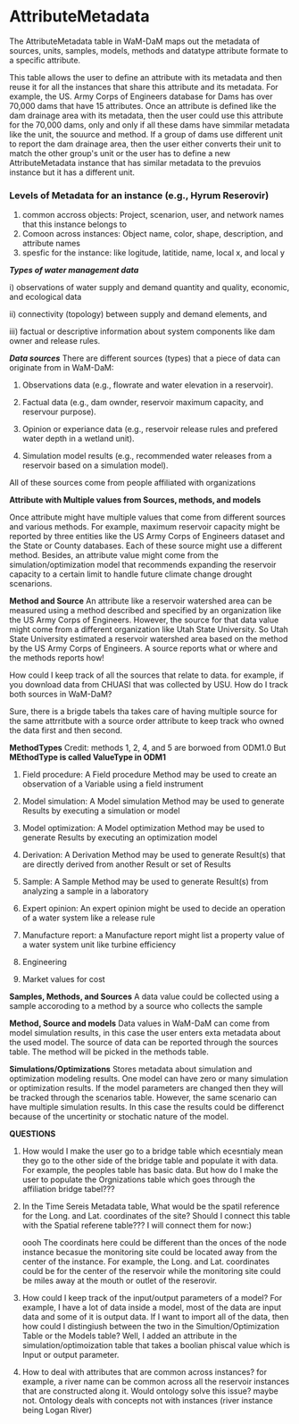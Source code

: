 AttributeMetadata
=================


The AttributeMetadata table in WaM-DaM maps out the metadata of sources, units, samples, models, methods and datatype attribute formate to a specific attribute. 

This table allows the user to define an attribute with its metadata and then reuse it for all the instances that share this attribute and its metadata. For example, the US. Army Corps of Engineers database for Dams has over 70,000 dams that have 15 attributes. Once an attribute is defined like the dam drainage area with its metadata, then the user could use this attribute for the 70,000 dams, only and only if all these dams have simmilar metadata like the unit, the souurce and method. If a group of dams use different unit to report the dam drainage area, then the user either converts their unit to match the other group's unit or the user has to define a new AttributeMetadata instance that has similar metadata to the prevuios instance but it has a different unit.  


### Levels of Metadata for an instance (e.g., Hyrum Reserovir) <p>
1. common accross objects: Project, scenarion, user, and network names that this instance belongs to 
2. Comoon across instances: Object name, color, shape, description, and attribute names 
3. spesfic for the instance: like logitude, latitide, name, local x, and local y



***Types of water management data*** <p>
i) observations of water supply and demand quantity and quality, economic, and ecological data <p>
ii) connectivity (topology) between supply and demand elements, and <p>
iii) factual or descriptive information about system components like dam owner and release rules. 

***Data sources***
There are different sources (types) that a piece of data can originate from in WaM-DaM:<p>
1. Observations data (e.g., flowrate and water elevation in a reservoir). <p>
2. Factual data (e.g., dam ownder, reservoir maximum capacity, and reservour purpose).<p>
3. Opinion or experiance data (e.g., reservoir release rules and prefered water depth in a wetland unit).<p>
4. Simulation model results (e.g., recommended water releases from a reservoir based on a simulation model).<p>

All of these sources come from people affiliated with organizations 


**Attribute with Multiple values from Sources, methods, and models**

Once attribute might have multiple values that come from different sources and various methods. For example, maximum reservoir capacity might be reported by three entities like the US Army Corps of Engineers dataset and the State or County databases. Each of these source might use a different method. Besides, an attribute value might come from the simulation/optimization model that recommends expanding the reservoir capacity to a certain limit to handle future climate change drought scenarions.  


**Method and Source**
An attribute like a reservoir watershed area can be measured using a method described and specified by an organization like the US Army Corps of Engineers. However, the source for that data value might come from a different organization like Utah State University. So Utah State University estimated a reservoir watershed area based on the method by the US Army Corps of Engineers. A source reports what or where and the methods reports how! <p>

How could I keep track of all the sources that relate to data. for example, if you download data from CHUASI that was collected by USU. How do I track both sources in WaM-DaM? <p>
Sure, there is a brigde tabels tha takes care of having multiple source for the same attrritbute with a source order attribute to keep track who owned the data first and then second.


**MethodTypes** Credit: methods 1, 2, 4, and 5 are borwoed from ODM1.0 But **MEthodType is called ValueType in ODM1**
1. Field procedure: A Field procedure Method may be used to create an observation of a Variable using a field instrument <p>
2. Model simulation: A Model simulation Method may be used to generate Results by executing a simulation or model <p>
3. Model optimization: A Model optimization Method may be used to generate Results by executing an optimization model <p>
4. Derivation: A Derivation Method may be used to generate Result(s) that are directly derived from another Result or set of Results <p>
5. Sample: A Sample Method may be used to generate Result(s) from analyzing a sample in a laboratory <p>
6. Expert opinion: An expert opinion might be used to decide an operation of a water system like a release rule <p>
7. Manufacture report: a Manufacture report might list a property value of a water system unit like turbine efficiency <p>
8. Engineering <p>
9. Market values for cost <p>




**Samples, Methods, and Sources**
A data value could be collected using a sample accoroding to a method by a source who collects the sample

**Method, Source and models**
Data values in WaM-DaM can come from model simulation results, in this case the user enters exta metadata about the used model. The source of data can be reported through the sources table. The method will be picked in the methods table.   


**Simulations/Optimizations**
Stores metadata about simulation and optimization modeling results. One model can have zero or many simulation or optimization results. If the model parameters are changed then they will be tracked through the scenarios table. However, the same scenario can have multiple simulation results. In this case the results could be differenct because of the uncertinity or stochatic nature of the model.

**QUESTIONS**

1. How would I make the user go to a bridge table which ecesntialy mean they go to the other side of the bridge table and populate it with data. For example, the peoples table has basic data. But how do I make the user to populate the Orgnizations table which goes through the affiliation bridge tabel???

2. In the Time Sereis Metadata table, What would be the spatil reference for the Long. and Lat. coordinates of the site? Should I connect this table with the Spatial referene table??? I will connect them for now:) <p>
 oooh The coordinats here could be different than the onces of the node instance becasue the monitoring site could be located away from the center of the instance. For example, the Long. and Lat. coordinates could be for the center of the reservoir while the monitoring site could be miles away at the mouth or outlet of the reserovir. <p>

3. How could I keep track of the input/output parameters of a model? For example, I have a lot of data inside a model, most of the data are input data and some of it is output data. If I want to import all of the data, then how could I distingiush between the two in the Simultion/Optimization Table or the Models table? Well, I added an attribute in the simulation/optimoization table that takes a boolian phiscal value which is Input or output parameter.

4. How to deal with attributes that are common across instances? for example, a river name can be common across all the reservoir instances that are constructed along it. Would ontology solve this issue? maybe not. Ontology deals with concepts not with instances (river instance being Logan River)
